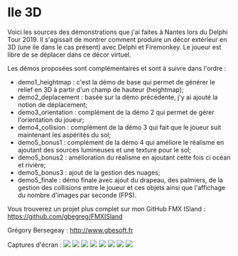 ﻿# Ile 3D
Voici les sources des démonstrations que j'ai faites à Nantes lors du Delphi Tour 2019.
Il s'agissait de montrer comment produire un décor extérieur en 3D (une ile dans le cas présent) avec Delphi et Firemonkey. Le joueur est libre de se déplacer dans ce décor virtuel.

Les démos proposées sont complémentaires et sont à suivre dans l'ordre :
 - demo1_heightmap : c'est la démo de base qui permet de générer le relief en 3D à partir d'un champ de hauteur (heightmap);
 - demo2_deplacement : basée sur la démo précédente, j'y ai ajouté la notion de déplacement;
 - demo3_orientation : complément de la démo 2 qui permet de gérer l'orientation du joueur;
 - demo4_collision : complément de la démo 3 qui fait que le joueur suit maintenant les aspérités du sol;
 - demo5_bonus1 : complément de la démo 4 qui améliore le réalisme en ajoutant des sources lumineuses et une texture pour le sol;
 - demo5_bonus2 : amélioration du réalisme en ajoutant cette fois ci océan et rivière;
 - demo5_bonus3 : ajout de la gestion des nuages;
 - demo5_finale : démo finale avec ajout du drapeau, des palmiers, de la gestion des collisions entre le joueur et ces objets ainsi que l'affichage du nombre d'images par seconde (FPS).

Vous trouverez un projet plus complet sur mon GitHub FMX ISland : https://github.com/gbegreg/FMXISland


Grégory Bersegeay : http://www.gbesoft.fr<br>

Captures d'écran :
<img src="https://github.com/gbegreg/Ile3D/blob/master/demo1.png">
<img src="https://github.com/gbegreg/Ile3D/blob/master/demo2.png">
<img src="https://github.com/gbegreg/Ile3D/blob/master/demo3.png">
<img src="https://github.com/gbegreg/Ile3D/blob/master/demo4.png">
<img src="https://github.com/gbegreg/Ile3D/blob/master/demo5_bonus1.png">
<img src="https://github.com/gbegreg/Ile3D/blob/master/demo5_bonus2.png">
<img src="https://github.com/gbegreg/Ile3D/blob/master/demo5_bonus3.png">
<img src="https://github.com/gbegreg/Ile3D/blob/master/demo5_finale.png">